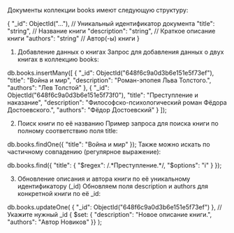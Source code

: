 
Документы коллекции books имеют следующую структуру:

{
  "_id": ObjectId("..."),      // Уникальный идентификатор документа
  "title": "string",           // Название книги
  "description": "string",     // Краткое описание книги
  "authors": "string"          // Автор(-ы) книги
}


1. Добавление данных о книгах
Запрос для добавления данных о двух книгах в коллекцию books:

db.books.insertMany([
   {
     "_id": ObjectId("648f6c9a0d3b6e151e5f73ef"),
     "title": "Война и мир",
     "description": "Роман-эпопея Льва Толстого.",
     "authors": "Лев Толстой"
   },
   {
     "_id": ObjectId("648f6c9a0d3b6e151e5f73f0"),
     "title": "Преступление и наказание",
     "description": "Философско-психологический роман Фёдора Достоевского.",
     "authors": "Фёдор Достоевский"
   }
]);

2. Поиск книги по её названию
Пример запроса для поиска книги по полному соответствию поля title:

db.books.findOne({ "title": "Война и мир" });
Также можно искать по частичному совпадению (регулярное выражение):

db.books.find({ "title": { "$regex": /.*Преступление.*/, "$options": "i" } });

3. Обновление описания и автора книги по её уникальному идентификатору (_id)
Обновляем поля description и authors для конкретной книги по её _id:

db.books.updateOne(
   { "_id": ObjectId("648f6c9a0d3b6e151e5f73ef") }, // Укажите нужный _id
   { $set: { "description": "Новое описание книги.", "authors": "Автор Новиков" }}
);
